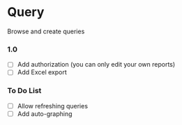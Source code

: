 # Query

Browse and create queries

### 1.0

 - [ ] Add authorization (you can only edit your own reports)
 - [ ] Add Excel export

### To Do List

 - [ ] Allow refreshing queries
 - [ ] Add auto-graphing
